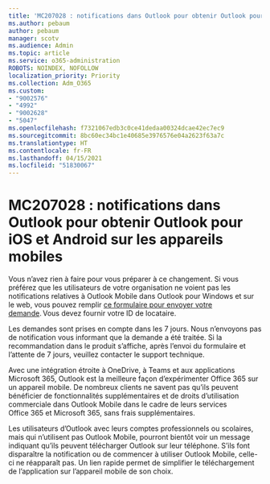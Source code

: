 ```yaml
---
title: 'MC207028 : notifications dans Outlook pour obtenir Outlook pour iOS et Android sur les appareils mobiles'
ms.author: pebaum
author: pebaum
manager: scotv
ms.audience: Admin
ms.topic: article
ms.service: o365-administration
ROBOTS: NOINDEX, NOFOLLOW
localization_priority: Priority
ms.collection: Adm_O365
ms.custom:
- "9002576"
- "4992"
- "9002628"
- "5047"
ms.openlocfilehash: f7321067edb3c0ce41dedaa00324dcae42ec7ec9
ms.sourcegitcommit: 8bc60ec34bc1e40685e3976576e04a2623f63a7c
ms.translationtype: HT
ms.contentlocale: fr-FR
ms.lasthandoff: 04/15/2021
ms.locfileid: "51830067"
---
```

# <a name="mc207028---notifications-in-outlook-to-obtain-outlook-for-ios-and-android-on-mobile-devices"></a>MC207028 : notifications dans Outlook pour obtenir Outlook pour iOS et Android sur les appareils mobiles

Vous n’avez rien à faire pour vous préparer à ce changement. Si vous préférez que les utilisateurs de votre organisation ne voient pas les notifications relatives à Outlook Mobile dans Outlook pour Windows et sur le web, vous pouvez remplir [ce formulaire pour envoyer votre demande](https://aka.ms/MC207028). Vous devez fournir votre ID de locataire. 

Les demandes sont prises en compte dans les 7 jours. Nous n’envoyons pas de notification vous informant que la demande a été traitée. Si la recommandation dans le produit s’affiche, après l’envoi du formulaire et l’attente de 7 jours, veuillez contacter le support technique.

Avec une intégration étroite à OneDrive, à Teams et aux applications Microsoft 365, Outlook est la meilleure façon d’expérimenter Office 365 sur un appareil mobile. De nombreux clients ne savent pas qu’ils peuvent bénéficier de fonctionnalités supplémentaires et de droits d’utilisation commerciale dans Outlook Mobile dans le cadre de leurs services Office 365 et Microsoft 365, sans frais supplémentaires.

Les utilisateurs d’Outlook avec leurs comptes professionnels ou scolaires, mais qui n’utilisent pas Outlook Mobile, pourront bientôt voir un message indiquant qu’ils peuvent télécharger Outlook sur leur téléphone. S’ils font disparaître la notification ou de commencer à utiliser Outlook Mobile, celle-ci ne réapparaît pas. Un lien rapide permet de simplifier le téléchargement de l’application sur l’appareil mobile de son choix.
